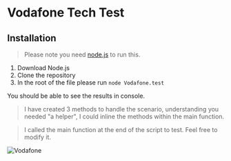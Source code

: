 # Vodafone Tech Test

## Installation

> Please note you need [node.js](https://nodejs.org/en/) to run this.

1. Download Node.js
2. Clone the repository
3. In the root of the file please run `node Vodafone.test`

You should be able to see the results in console.

> I have created 3 methods to handle the scenario, understanding you needed "a helper", I could inline the methods within the main function.

> I called the main function at the end of the script to test. Feel free to modify it.

![Vodafone](https://www.freepnglogos.com/uploads/vodafone-png-logo/vodafone-logo-clarify-business-development-16.png)
